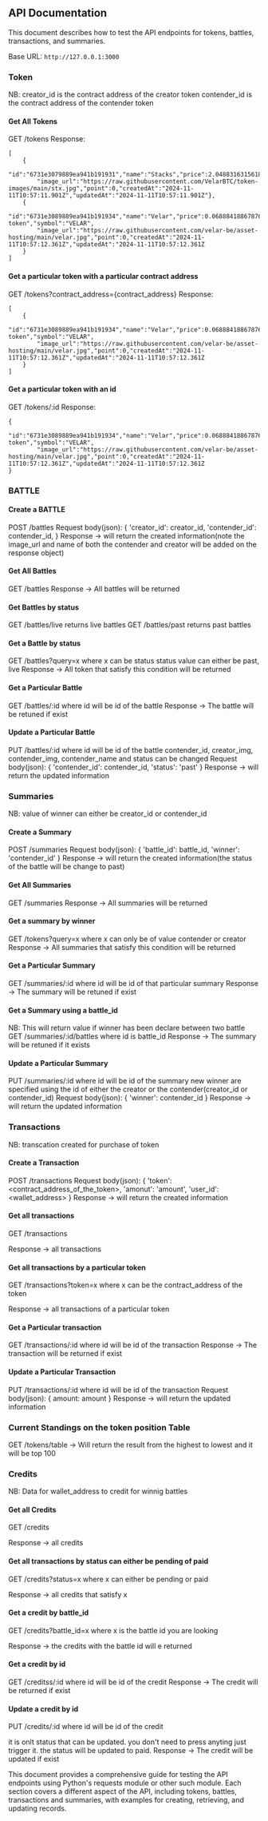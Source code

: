 ## API Documentation

This document describes how to test the API endpoints for tokens, battles, transactions, and summaries.

Base URL: `http://127.0.0.1:3000`

### Token

NB: creator_id is the contract address of the creator token
contender_id is the contract address of the contender token

#### Get All Tokens

GET /tokens
Response:

```
[
    {
        "id":"6731e3079889ea941b191931","name":"Stacks","price":2.0488316315618937,"contract_address":"SP1Y5YSTAHZ88XYK1VPDH24GY0HPX5J4JECTMY4A1.wstx","symbol":"STX"
        "image_url":"https://raw.githubusercontent.com/VelarBTC/token-images/main/stx.jpg","point":0,"createdAt":"2024-11-11T10:57:11.901Z","updatedAt":"2024-11-11T10:57:11.901Z"},
    {
        "id":"6731e3089889ea941b191934","name":"Velar","price":0.06888418867876292,"contract_address":"SP1Y5YSTAHZ88XYK1VPDH24GY0HPX5J4JECTMY4A1.velar-token","symbol":"VELAR",
        "image_url":"https://raw.githubusercontent.com/velar-be/asset-hosting/main/velar.jpg","point":0,"createdAt":"2024-11-11T10:57:12.361Z","updatedAt":"2024-11-11T10:57:12.361Z
    }
]
```

#### Get a particular token with a particular contract address

GET /tokens?contract_address={contract_address}
Response:
```
[
    {
        "id":"6731e3089889ea941b191934","name":"Velar","price":0.06888418867876292,"contract_address":"SP1Y5YSTAHZ88XYK1VPDH24GY0HPX5J4JECTMY4A1.velar-token","symbol":"VELAR",
        "image_url":"https://raw.githubusercontent.com/velar-be/asset-hosting/main/velar.jpg","point":0,"createdAt":"2024-11-11T10:57:12.361Z","updatedAt":"2024-11-11T10:57:12.361Z
    }
]
```

#### Get a particular token with an id

GET /tokens/:id
Response:
```
{
        "id":"6731e3089889ea941b191934","name":"Velar","price":0.06888418867876292,"contract_address":"SP1Y5YSTAHZ88XYK1VPDH24GY0HPX5J4JECTMY4A1.velar-token","symbol":"VELAR",
        "image_url":"https://raw.githubusercontent.com/velar-be/asset-hosting/main/velar.jpg","point":0,"createdAt":"2024-11-11T10:57:12.361Z","updatedAt":"2024-11-11T10:57:12.361Z
}
```

### BATTLE

#### Create a BATTLE

POST /battles
Request body(json):
{
'creator_id': creator_id,
'contender_id': contender_id,
}
Response -> will return the created information(note the image_url and name of both the contender and creator will be added on the response object)

#### Get All Battles

GET /battles
Response -> All battles will be returned

#### Get Battles by status

GET /battles/live returns live battles
GET /battles/past returns past battles

#### Get a Battle by status

GET /battles?query=x where x can be status
status value can either be past, live
Response -> All token that satisfy this condition will be returned

#### Get a Particular Battle

GET /battles/:id where id will be id of the battle
Response -> The battle will be retuned if exist

#### Update a Particular Battle

PUT /battles/:id where id will be id of the battle
contender_id, creator_img, contender_img, contender_name and status can be changed
Request body(json):
{
'contender_id': contender_id,
'status': 'past'
}
Response -> will return the updated information

### Summaries

NB: value of winner can either be creator_id or contender_id

#### Create a Summary

POST /summaries
Request body(json):
{
'battle_id': battle_id,
'winner': 'contender_id'
}
Response -> will return the created information(the status of the battle will be change to past)

#### Get All Summaries

GET /summaries
Response -> All summaries will be returned

#### Get a summary by winner

GET /tokens?query=x where x can only be of  value contender or creator
Response -> All summaries that satisfy this condition will be returned

#### Get a Particular Summary

GET /summaries/:id where id will be id of that particular summary
Response -> The summary will be retuned if exist

#### Get a Summary using a battle_id

NB: This will return value if winner has been declare between two battle
GET /summaries/:id/battles where id is battle_id
Response -> The summary will be retuned if it exists

#### Update a Particular Summary

PUT /summaries/:id where id will be id of the summary
new winner are specified using the id of either the creator or the contender(creator_id or contender_id)
Request body(json):
{
'winner': contender_id
}
Response -> will return the updated information

### Transactions

NB: transcation created for purchase of token

#### Create a Transaction

POST /transactions
Request body(json):
{
    'token': <contract_address_of_the_token>,
    'amonut': 'amount',
    'user_id': <wallet_address>
}
Response -> will return the created information

#### Get all transactions 

GET /transactions

Response -> all transactions

#### Get all transactions  by a particular token

GET /transactions?token=x where x can be the contract_address of the token

Response -> all transactions  of a particular token

#### Get a Particular transaction

GET /transactions/:id where id will be id of the transaction
Response -> The transaction will be returned if exist


#### Update a Particular Transaction

PUT /transactions/:id where id will be id of the transaction
Request body(json):
{
    amount: amount
}
Response -> will return the updated information

### Current Standings on the token position Table

GET /tokens/table -> Will return the result from the highest to lowest and it will be top 100

### Credits

NB: Data for wallet_address to credit for winnig battles

#### Get all Credits

GET /credits

Response -> all credits

#### Get all transactions by status can either be pending of paid

GET /credits?status=x where x can either be pending or paid

Response -> all credits that satisfy x

#### Get a credit by battle_id

GET /credits?battle_id=x where x is the battle id you are looking

Response -> the credits with the battle id will e returned

#### Get a credit by id

GET /creditss/:id where id will be id of the credit
Response -> The credit will be returned if exist

#### Update a credit by id

PUT /credits/:id where id will be id of the credit

it is onlt status that can be updated.
you don't need to press anyting just trigger it. the status will be updated to paid.
Response -> The credit will be updated if exist





This document provides a comprehensive guide for testing the API endpoints using Python's requests module or other such module. Each section covers a different aspect of the API, including tokens, battles, transactions and summaries, with examples for creating, retrieving, and updating records.
